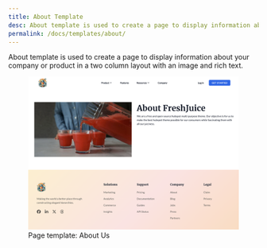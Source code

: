 ```yaml
---
title: About Template
desc: About template is used to create a page to display information about your company or product in a two column layout with an image and rich text.
permalink: /docs/templates/about/
---
```


About template is used to create a page to display information about your company or product in a two column layout with an image and rich text.

<figure>
  <img src="./about.png" alt="About Page composed of two column section" eleventy:widths="500">
  <figcaption>Page template: About Us</figcaption>
</figure>
